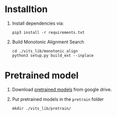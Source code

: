 # Installtion
1. Install dependencies via:
    ```
    pip3 install -r requirements.txt
    ```
2. Build Monotonic Alignment Search
    ```
    cd ./vits_lib/monotonic_align
    python3 setup.py build_ext --inplace
    ```
# Pretrained model
1. Download [pretrained models](https://drive.google.com/drive/folders/1ksarh-cJf3F5eKJjLVWY0X1j1qsQqiS2) from google drive.

2. Put pretrained models in the ```pretrain``` folder
    ```
    mkdir ./vits_lib/pretrain/
    ```